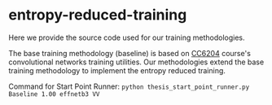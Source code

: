 # entropy-reduced-training

Here we provide the source code used for our training methodologies.

The base training methodology (baseline) is based on [CC6204](https://github.com/dccuchile/CC6204/blob/master/2020/tareas/tarea4/utils.py) course's convolutional networks training utilities. Our methodologies extend the base training methodology to implement the entropy reduced training.

Command for Start Point Runner:
`python thesis_start_point_runner.py Baseline 1.00 effnetb3 VV`
